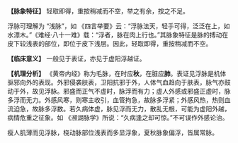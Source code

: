 **【脉象特征】**
轻取即得，重按稍减而不空，举之有余，按之不足。

浮脉可理解为 “浅脉”，如 《四言举要》云：“浮脉法天，轻手可得，泛泛在上，如水漂木。”《难经·八十一难》载：“浮者，脉在肉上行也。”其脉象特征是脉的搏动在皮下较浅表的部位，即位于皮下浅层。因此，轻取即得，重按稍减而不空。

**【临床意义】**
一般见于表证，亦见于虚阳浮越证。

**【机理分析】**
《黄帝内经》称为毛脉，在时应**秋**，在脏应**肺**。表证见浮脉是机体驱邪向外的表现。外邪侵袭肤表，卫阳抗邪于外，人体气血趋向于肤表，脉气亦鼓动于外，故见浮脉。邪盛而正气不虚时，脉浮而有力；虚人外感或邪盛正虚时，脉多浮而无力。外感风寒，则寒主收引，血管拘急，故脉多浮紧；外感风热，热则血流迫急，故脉多浮数。若久病体虚，脉见浮而无力，散乱无根，可能为虚阳外越，病情危重之征象。如 《濒湖脉学》所说：“久病逢之却可惊。”不可误作外感论治。

瘦人肌薄而见浮脉，桡动脉部位浅表而多显浮象，夏秋脉象偏浮，皆属常脉。